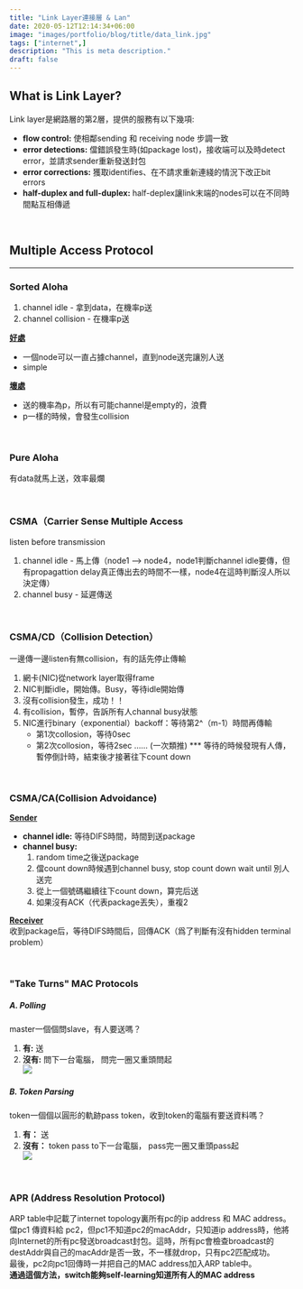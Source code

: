 ```yaml
---
title: "Link Layer連接層 & Lan"
date: 2020-05-12T12:14:34+06:00
image: "images/portfolio/blog/title/data_link.jpg"
tags: ["internet",]
description: "This is meta description."
draft: false
---
```


## **What is Link Layer?**
Link layer是網路層的第2層，提供的服務有以下幾項:
- **flow control:** 使相鄰sending 和 receiving node 步調一致
- **error detections:** 儅錯誤發生時(如package lost)，接收端可以及時detect error，並請求sender重新發送封包
- **error corrections:** 獲取identifies、在不請求重新連綫的情況下改正bit errors
- **half-duplex and full-duplex:** half-deplex讓link末端的nodes可以在不同時間點互相傳遞 

&nbsp;
## **Multiple Access Protocol**
---
### **Sorted Aloha**
1. channel idle - 拿到data，在機率p送
2. channel collision - 在機率p送

<u>**好處**</u>
- 一個node可以一直占據channel，直到node送完讓別人送
- simple

<u>**壞處**</u>
- 送的機率為p，所以有可能channel是empty的，浪費
- p一樣的時候，會發生collision

&nbsp;
### **Pure Aloha**
有data就馬上送，效率最爛

&nbsp;
### **CSMA（Carrier Sense Multiple Access**
listen before transmission
1. channel idle - 馬上傳（node1 —> node4，node1判斷channel idle要傳，但有propagattion delay真正傳出去的時間不一樣，node4在這時判斷沒人所以決定傳）<br>
2. channel busy - 延遲傳送

&nbsp;
### **CSMA/CD（Collision Detection）**
一邊傳一邊listen有無collision，有的話先停止傳輸
1. 網卡(NIC)從network layer取得frame
2. NIC判斷idle，開始傳。Busy，等待idle開始傳
3. 沒有collision發生，成功！！
4. 有collision，暫停，告訴所有人channal busy狀態
5. NIC進行binary（exponential）backoff：等待第2^（m-1）時間再傳輸
    - 第1次collosion，等待0sec
    - 第2次collosion，等待2sec …… (一次類推)
      *** 等待的時候發現有人傳，暫停倒計時，結束後才接著往下count down

&nbsp;
### **CSMA/CA(Collision Advoidance)**
<u>**Sender**</u><br>
- **channel idle:** 等待DIFS時間，時間到送package
- **channel busy:**
    1. random time之後送package
    2. 儅count down時候遇到channel busy, stop count down wait until 別人送完
    3. 從上一個號碼繼續往下count down，算完后送
    4. 如果沒有ACK（代表package丟失），重複2

<u>**Receiver**</u><br>
收到package后，等待DIFS時間后，回傳ACK（爲了判斷有沒有hidden terminal problem）

&nbsp;
### **"Take Turns" MAC Protocols**
##### **A. Polling**
master一個個問slave，有人要送嗎？<br>
1. **有:** 送
2. **沒有:** 問下一台電腦， 問完一圈又重頭問起<br>
![](https://imgur.com/6QWp5CG.jpg)

##### **B. Token Parsing**
token一個個以圓形的軌跡pass token，收到token的電腦有要送資料嗎？
1. **有：** 送
2. **沒有：** token pass to下一台電腦， pass完一圈又重頭pass起<br>
![](https://imgur.com/yEMb7G4.jpg)

&nbsp;
### **APR (Address Resolution Protocol)**
ARP table中記載了internet topology裏所有pc的ip address 和 MAC address。<br>
儅pc1 傳資料給 pc2，但pc1不知道pc2的macAddr，只知道ip address時，他將向Internet的所有pc發送broadcast封包。這時，所有pc會檢查broadcast的destAddr與自己的macAddr是否一致，不一樣就drop，只有pc2匹配成功。<br>
最後，pc2向pc1回傳時一并把自己的MAC address加入ARP table中。<br>
**通過這個方法，switch能夠self-learning知道所有人的MAC address**